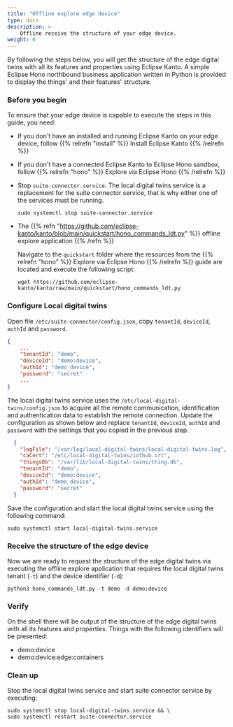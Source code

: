 ```yaml
---
title: "Offline explore edge device"
type: docs
description: >
    Offline receive the structure of your edge device.
weight: 6
---
```


By following the steps below, you will get the structure of the edge digital twins with all its features and properties using Eclipse Kanto.
A simple Eclipse Hono northbound business application written in Python is provided to display the things' and their features' structure.

### Before you begin

To ensure that your edge device is capable to execute the steps in this guide, you need:

* If you don't have an installed and running Eclipse Kanto on your edge device,
  follow {{% relrefn "install" %}} Install Eclipse Kanto {{% /relrefn %}}

* If you don't have a connected Eclipse Kanto to Eclipse Hono sandbox,
  follow {{% relrefn "hono" %}} Explore via Eclipse Hono {{% /relrefn %}}

* Stop `suite-connector.service`. The local digital twins service is a replacement for the suite connector service, that is why either one of the services must be running.

  ```shell
  sudo systemctl stop suite-connector.service
  ```

* The {{% refn "https://github.com/eclipse-kanto/kanto/blob/main/quickstart/hono_commands_ldt.py" %}} offline explore application {{% /refn %}}

  Navigate to the `quickstart` folder where the resources from the {{% relrefn "hono" %}} Explore via Eclipse Hono  {{% /relrefn %}} guide are located and execute the following script:

  ```shell
  wget https://github.com/eclipse-kanto/kanto/raw/main/quickstart/hono_commands_ldt.py
  ```

### Configure Local digital twins

Open file `/etc/suite-connector/config.json`, copy `tenantId`, `deviceId`, `authId` and `password`.
```json
{
    ...
    "tenantId": "demo",
    "deviceId": "demo:device",
    "authId": "demo_device",
    "password": "secret"
    ...
}
```
The local digital twins service uses the `/etc/local-digital-twins/config.json` to acquire all the remote communication, identification and
authentication data to establish the remote connection. Update the configuration as shown below and
replace `tenantId`, `deviceId`, `authId` and `password` with the settings that you copied in the previous step.

```json
  {
    "logFile": "/var/log/local-digital-twins/local-digital-twins.log",
    "caCert": "/etc/local-digital-twins/iothub.crt",
    "thingsDb": "/var/lib/local-digital-twins/thing.db",
    "tenantId": "demo",
    "deviceId": "demo:device",
    "authId": "demo_device",
    "password": "secret"
  }
```

Save the configuration and start the local digital twins service using the following command:

```shell
sudo systemctl start local-digital-twins.service
```

### Receive the structure of the edge device

Now we are ready to request the structure of the edge digital twins via executing the offline explore application that requires the local digital twins tenant (`-t`) and the device identifier (`-d`):

```shell
python3 hono_commands_ldt.py -t demo -d demo:device
```

### Verify

On the shell there will be output of the structure of the edge digital twins with all its features and properties. Things with the following identifiers will be presented:
* demo:device
* demo:device:edge:containers

### Clean up

Stop the local digital twins service and start suite connector service by executing:
```shell
sudo systemctl stop local-digital-twins.service && \
sudo systemctl restart suite-connector.service
```